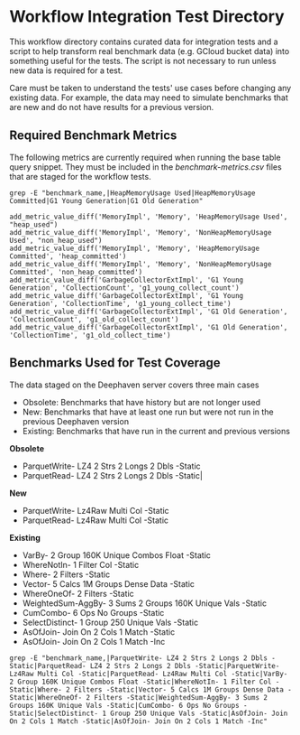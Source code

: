 # Workflow Integration Test Directory

This workflow directory contains curated data for integration tests and a script to help
transform real benchmark data (e.g. GCloud bucket data) into something useful for the
tests.  The script is not necessary to run unless new data is required for a test.

Care must be taken to understand the tests' use cases before changing any existing data.
For example, the data may need to simulate benchmarks that are new and do not have results
for a previous version.


## Required Benchmark Metrics
The following metrics are currently required when running the base table query snippet. They 
must be included in the _benchmark-metrics.csv_ files that are staged for the workflow tests.

```
grep -E "benchmark_name,|HeapMemoryUsage Used|HeapMemoryUsage Committed|G1 Young Generation|G1 Old Generation"
```
```
add_metric_value_diff('MemoryImpl', 'Memory', 'HeapMemoryUsage Used', "heap_used")
add_metric_value_diff('MemoryImpl', 'Memory', 'NonHeapMemoryUsage Used', "non_heap_used")
add_metric_value_diff('MemoryImpl', 'Memory', 'HeapMemoryUsage Committed', 'heap_committed')
add_metric_value_diff('MemoryImpl', 'Memory', 'NonHeapMemoryUsage Committed', 'non_heap_committed')
add_metric_value_diff('GarbageCollectorExtImpl', 'G1 Young Generation', 'CollectionCount', 'g1_young_collect_count')
add_metric_value_diff('GarbageCollectorExtImpl', 'G1 Young Generation', 'CollectionTime', 'g1_young_collect_time')
add_metric_value_diff('GarbageCollectorExtImpl', 'G1 Old Generation', 'CollectionCount', 'g1_old_collect_count')
add_metric_value_diff('GarbageCollectorExtImpl', 'G1 Old Generation', 'CollectionTime', 'g1_old_collect_time')
```

## Benchmarks Used for Test Coverage
The data staged on the Deephaven server covers three main cases
- Obsolete: Benchmarks that have history but are not longer used
- New: Benchmarks that have at least one run but were not run in the previous Deephaven version 
- Existing: Benchmarks that have run in the current and previous versions

**Obsolete**                                    
- ParquetWrite- LZ4 2 Strs 2 Longs 2 Dbls -Static
- ParquetRead- LZ4 2 Strs 2 Longs 2 Dbls -Static|

**New**
- ParquetWrite- Lz4Raw Multi Col -Static
- ParquetRead- Lz4Raw Multi Col -Static

**Existing**
- VarBy- 2 Group 160K Unique Combos Float -Static
- WhereNotIn- 1 Filter Col -Static
- Where- 2 Filters -Static
- Vector- 5 Calcs 1M Groups Dense Data -Static
- WhereOneOf- 2 Filters -Static
- WeightedSum-AggBy- 3 Sums 2 Groups 160K Unique Vals -Static
- CumCombo- 6 Ops No Groups -Static
- SelectDistinct- 1 Group 250 Unique Vals -Static
- AsOfJoin- Join On 2 Cols 1 Match -Static
- AsOfJoin- Join On 2 Cols 1 Match -Inc

```
grep -E "benchmark_name,|ParquetWrite- LZ4 2 Strs 2 Longs 2 Dbls -Static|ParquetRead- LZ4 2 Strs 2 Longs 2 Dbls -Static|ParquetWrite- Lz4Raw Multi Col -Static|ParquetRead- Lz4Raw Multi Col -Static|VarBy- 2 Group 160K Unique Combos Float -Static|WhereNotIn- 1 Filter Col -Static|Where- 2 Filters -Static|Vector- 5 Calcs 1M Groups Dense Data -Static|WhereOneOf- 2 Filters -Static|WeightedSum-AggBy- 3 Sums 2 Groups 160K Unique Vals -Static|CumCombo- 6 Ops No Groups -Static|SelectDistinct- 1 Group 250 Unique Vals -Static|AsOfJoin- Join On 2 Cols 1 Match -Static|AsOfJoin- Join On 2 Cols 1 Match -Inc"
```
